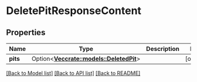 # DeletePitResponseContent

## Properties

Name | Type | Description | Notes
------------ | ------------- | ------------- | -------------
**pits** | Option<[**Vec<crate::models::DeletedPit>**](DeletedPit.md)> |  | [optional]

[[Back to Model list]](../README.md#documentation-for-models) [[Back to API list]](../README.md#documentation-for-api-endpoints) [[Back to README]](../README.md)


